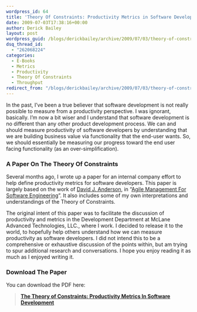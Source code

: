 ```yaml
---
wordpress_id: 64
title: 'Theory Of Constraints: Productivity Metrics in Software Development'
date: 2009-07-03T17:38:16+00:00
author: Derick Bailey
layout: post
wordpress_guid: /blogs/derickbailey/archive/2009/07/03/theory-of-constraints-productivity-metrics-in-software-development.aspx
dsq_thread_id:
  - "262068224"
categories:
  - E-Books
  - Metrics
  - Productivity
  - Theory Of Constraints
  - Throughput
redirect_from: "/blogs/derickbailey/archive/2009/07/03/theory-of-constraints-productivity-metrics-in-software-development.aspx/"
---
```

In the past, I’ve been a true believer that software development is not really possible to measure from a productivity perspective. I was ignorant, basically. I’m now a bit wiser and I understand that software development is no different than any other product development process. We can and should measure productivity of software developers by understanding that we are building business value via functionality that the end-user wants. So, we should essentially be measuring our progress toward the end user facing functionality (as an over-simplification). 

### A Paper On The Theory Of Constraints

Several months ago, I wrote up a paper for an internal company effort to help define productivity metrics for software developers. This paper is largely based on the work of [David J. Anderson](http://agilemanagement.net/), in “[Agile Management For Software Engineering](http://www.amazon.com/Agile-Management-Software-Engineering-Constraints/dp/0131424602)”. It also includes some of my own interpretations and understandings of the Theory of Constraints. 

The original intent of this paper was to facilitate the discussion of productivity and metrics in the Development Department at McLane Advanced Technologies, LLC., where I work. I decided to release it to the world, to hopefully help others understand how we can measure productivity as software developers. I did not intend this to be a comprehensive or exhaustive discussion of the points within, but am trying to spur additional research and conversations. I hope you enjoy reading it as much as I enjoyed writing it.

### Download The Paper

You can download the PDF here: 

> [**The Theory of Constraints: Productivity Metrics In Software Development**](http://www.lostechies.com/media/p/22618.aspx)